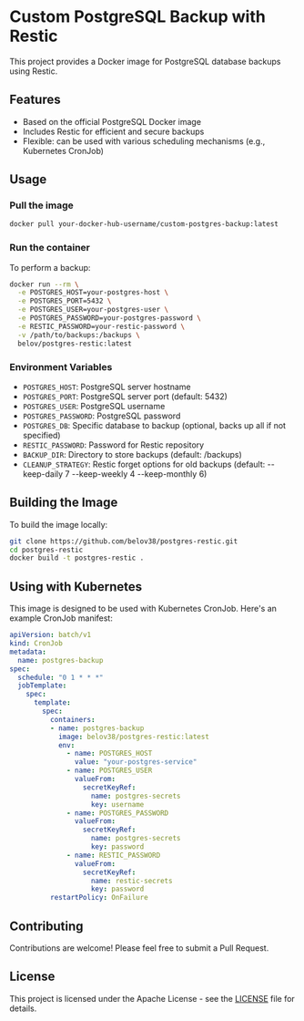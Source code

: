 # Custom PostgreSQL Backup with Restic

This project provides a Docker image for PostgreSQL database backups using Restic. 

## Features

- Based on the official PostgreSQL Docker image
- Includes Restic for efficient and secure backups
- Flexible: can be used with various scheduling mechanisms (e.g., Kubernetes CronJob)

## Usage

### Pull the image

```bash
docker pull your-docker-hub-username/custom-postgres-backup:latest
```

### Run the container

To perform a backup:

```bash
docker run --rm \
  -e POSTGRES_HOST=your-postgres-host \
  -e POSTGRES_PORT=5432 \
  -e POSTGRES_USER=your-postgres-user \
  -e POSTGRES_PASSWORD=your-postgres-password \
  -e RESTIC_PASSWORD=your-restic-password \
  -v /path/to/backups:/backups \
  belov/postgres-restic:latest
```

### Environment Variables

- `POSTGRES_HOST`: PostgreSQL server hostname
- `POSTGRES_PORT`: PostgreSQL server port (default: 5432)
- `POSTGRES_USER`: PostgreSQL username
- `POSTGRES_PASSWORD`: PostgreSQL password
- `POSTGRES_DB`: Specific database to backup (optional, backs up all if not specified)
- `RESTIC_PASSWORD`: Password for Restic repository
- `BACKUP_DIR`: Directory to store backups (default: /backups)
- `CLEANUP_STRATEGY`: Restic forget options for old backups (default: --keep-daily 7 --keep-weekly 4 --keep-monthly 6)

## Building the Image

To build the image locally:

```bash
git clone https://github.com/belov38/postgres-restic.git
cd postgres-restic
docker build -t postgres-restic .
```

## Using with Kubernetes

This image is designed to be used with Kubernetes CronJob. Here's an example CronJob manifest:

```yaml
apiVersion: batch/v1
kind: CronJob
metadata:
  name: postgres-backup
spec:
  schedule: "0 1 * * *"
  jobTemplate:
    spec:
      template:
        spec:
          containers:
          - name: postgres-backup
            image: belov38/postgres-restic:latest
            env:
              - name: POSTGRES_HOST
                value: "your-postgres-service"
              - name: POSTGRES_USER
                valueFrom:
                  secretKeyRef:
                    name: postgres-secrets
                    key: username
              - name: POSTGRES_PASSWORD
                valueFrom:
                  secretKeyRef:
                    name: postgres-secrets
                    key: password
              - name: RESTIC_PASSWORD
                valueFrom:
                  secretKeyRef:
                    name: restic-secrets
                    key: password
          restartPolicy: OnFailure
```

## Contributing

Contributions are welcome! Please feel free to submit a Pull Request.

## License

This project is licensed under the Apache License - see the [LICENSE](LICENSE) file for details.
